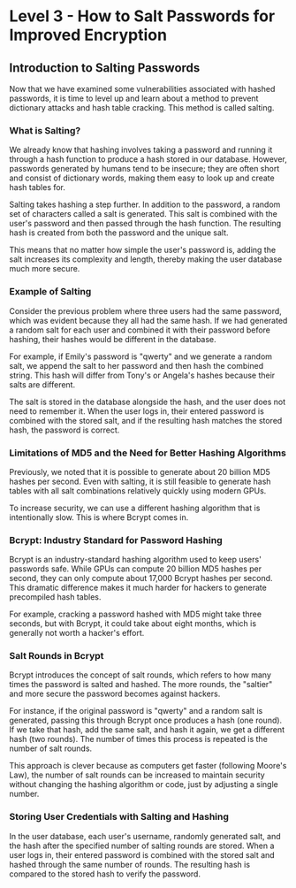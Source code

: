 # Level 3 - How to Salt Passwords for Improved Encryption

## Introduction to Salting Passwords

Now that we have examined some vulnerabilities associated with hashed passwords, it is time to level up and learn about a method to prevent dictionary attacks and hash table cracking. This method is called salting.

### What is Salting?

We already know that hashing involves taking a password and running it through a hash function to produce a hash stored in our database. However, passwords generated by humans tend to be insecure; they are often short and consist of dictionary words, making them easy to look up and create hash tables for.

Salting takes hashing a step further. In addition to the password, a random set of characters called a salt is generated. This salt is combined with the user's password and then passed through the hash function. The resulting hash is created from both the password and the unique salt.

This means that no matter how simple the user's password is, adding the salt increases its complexity and length, thereby making the user database much more secure.

### Example of Salting

Consider the previous problem where three users had the same password, which was evident because they all had the same hash. If we had generated a random salt for each user and combined it with their password before hashing, their hashes would be different in the database.

For example, if Emily's password is "qwerty" and we generate a random salt, we append the salt to her password and then hash the combined string. This hash will differ from Tony's or Angela's hashes because their salts are different.

The salt is stored in the database alongside the hash, and the user does not need to remember it. When the user logs in, their entered password is combined with the stored salt, and if the resulting hash matches the stored hash, the password is correct.

### Limitations of MD5 and the Need for Better Hashing Algorithms

Previously, we noted that it is possible to generate about 20 billion MD5 hashes per second. Even with salting, it is still feasible to generate hash tables with all salt combinations relatively quickly using modern GPUs.

To increase security, we can use a different hashing algorithm that is intentionally slow. This is where Bcrypt comes in.

### Bcrypt: Industry Standard for Password Hashing

Bcrypt is an industry-standard hashing algorithm used to keep users' passwords safe. While GPUs can compute 20 billion MD5 hashes per second, they can only compute about 17,000 Bcrypt hashes per second. This dramatic difference makes it much harder for hackers to generate precompiled hash tables.

For example, cracking a password hashed with MD5 might take three seconds, but with Bcrypt, it could take about eight months, which is generally not worth a hacker's effort.

### Salt Rounds in Bcrypt

Bcrypt introduces the concept of salt rounds, which refers to how many times the password is salted and hashed. The more rounds, the "saltier" and more secure the password becomes against hackers.

For instance, if the original password is "qwerty" and a random salt is generated, passing this through Bcrypt once produces a hash (one round). If we take that hash, add the same salt, and hash it again, we get a different hash (two rounds). The number of times this process is repeated is the number of salt rounds.

This approach is clever because as computers get faster (following Moore's Law), the number of salt rounds can be increased to maintain security without changing the hashing algorithm or code, just by adjusting a single number.

### Storing User Credentials with Salting and Hashing

In the user database, each user's username, randomly generated salt, and the hash after the specified number of salting rounds are stored. When a user logs in, their entered password is combined with the stored salt and hashed through the same number of rounds. The resulting hash is compared to the stored hash to verify the password.
